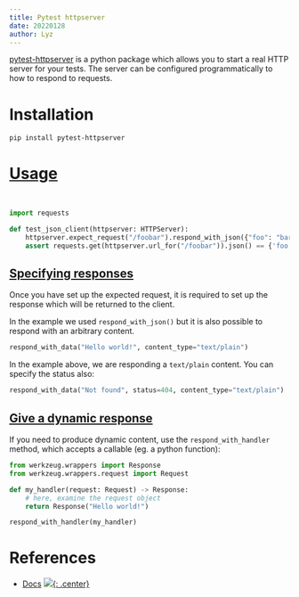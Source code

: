 ```yaml
---
title: Pytest httpserver
date: 20220128
author: Lyz
---
```


[pytest-httpserver](https://pytest-httpserver.readthedocs.io/en/latest/index.html)
is a python package which allows you to start a real HTTP server for your tests.
The server can be configured programmatically to how to respond to requests.

# Installation

```bash
pip install pytest-httpserver
```

# [Usage](https://pytest-httpserver.readthedocs.io/en/latest/index.html)

```python


import requests

def test_json_client(httpserver: HTTPServer):
    httpserver.expect_request("/foobar").respond_with_json({"foo": "bar"})
    assert requests.get(httpserver.url_for("/foobar")).json() == {'foo': 'bar'}
```

## [Specifying responses](https://pytest-httpserver.readthedocs.io/en/latest/tutorial.html#specifying-responses)

Once you have set up the expected request, it is required to set up the response
which will be returned to the client.

In the example we used `respond_with_json()` but it is also possible to respond
with an arbitrary content.

```python
respond_with_data("Hello world!", content_type="text/plain")
```

In the example above, we are responding a `text/plain` content. You can specify
the status also:

```python
respond_with_data("Not found", status=404, content_type="text/plain")
```

## [Give a dynamic response](https://pytest-httpserver.readthedocs.io/en/latest/tutorial.html#specifying-responses)

If you need to produce dynamic content, use the `respond_with_handler` method,
which accepts a callable (eg. a python function):

```python
from werkzeug.wrappers import Response
from werkzeug.wrappers.request import Request

def my_handler(request: Request) -> Response:
    # here, examine the request object
    return Response("Hello world!")

respond_with_handler(my_handler)
```


# References

* [Docs](https://pytest-httpserver.readthedocs.io/en/latest/index.html)
[![](not-by-ai.svg){: .center}](https://notbyai.fyi)
